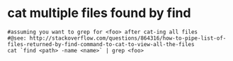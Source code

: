 # cat multiple files found by find

```
#assuming you want to grep for <foo> after cat-ing all files
#@see: http://stackoverflow.com/questions/864316/how-to-pipe-list-of-files-returned-by-find-command-to-cat-to-view-all-the-files
cat `find <path> -name <name>` | grep <foo>
```
